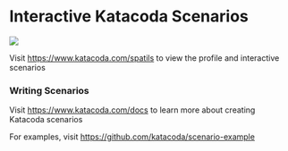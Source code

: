 # Interactive Katacoda Scenarios

[![](http://shields.katacoda.com/katacoda/spatils/count.svg)](https://www.katacoda.com/spatils "Get your profile on Katacoda.com")

Visit https://www.katacoda.com/spatils to view the profile and interactive scenarios

### Writing Scenarios
Visit https://www.katacoda.com/docs to learn more about creating Katacoda scenarios

For examples, visit https://github.com/katacoda/scenario-example
